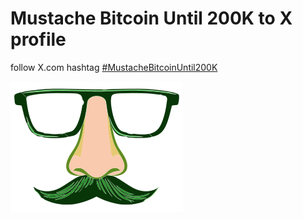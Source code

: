 # Mustache Bitcoin Until 200K to X profile

follow X.com hashtag [#MustacheBitcoinUntil200K](https://x.com/hashtag/MustacheBitcoinUntil200K?f=live)

![Bitcoin 200K mustache](mustache.png)
